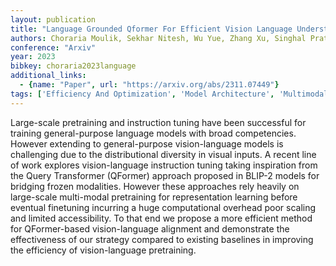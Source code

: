 ```yaml
---
layout: publication
title: "Language Grounded Qformer For Efficient Vision Language Understanding"
authors: Choraria Moulik, Sekhar Nitesh, Wu Yue, Zhang Xu, Singhal Prateek, Varshney Lav R.
conference: "Arxiv"
year: 2023
bibkey: choraria2023language
additional_links:
  - {name: "Paper", url: "https://arxiv.org/abs/2311.07449"}
tags: ['Efficiency And Optimization', 'Model Architecture', 'Multimodal Models', 'Pretraining Methods', 'Training Techniques', 'Transformer']
---
```

Large-scale pretraining and instruction tuning have been successful for training general-purpose language models with broad competencies. However extending to general-purpose vision-language models is challenging due to the distributional diversity in visual inputs. A recent line of work explores vision-language instruction tuning taking inspiration from the Query Transformer (QFormer) approach proposed in BLIP-2 models for bridging frozen modalities. However these approaches rely heavily on large-scale multi-modal pretraining for representation learning before eventual finetuning incurring a huge computational overhead poor scaling and limited accessibility. To that end we propose a more efficient method for QFormer-based vision-language alignment and demonstrate the effectiveness of our strategy compared to existing baselines in improving the efficiency of vision-language pretraining.
